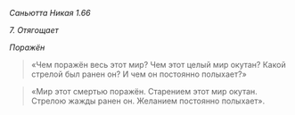 *Саньютта Никая 1\.66*

*7\. Отягощает*

*Поражён*

> «Чем поражён весь этот мир?
> Чем этот целый мир окутан?
> Какой стрелой был ранен он?
> И чем он постоянно полыхает?»

> «Мир этот смертью поражён\.
> Старением этот мир окутан\.
> Стрелою жажды ранен он\.
> Желанием постоянно полыхает»\.
